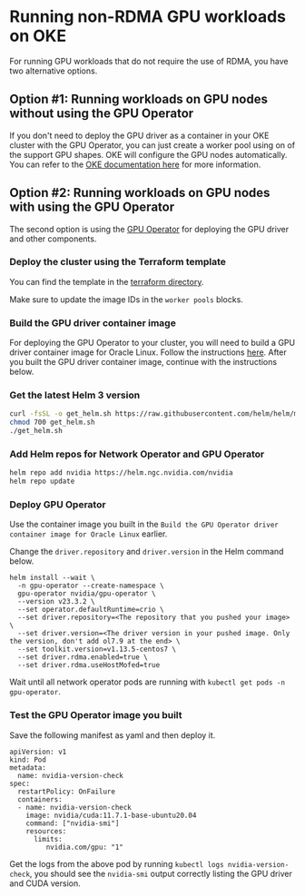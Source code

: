 # Running non-RDMA GPU workloads on OKE

For running GPU workloads that do not require the use of RDMA, you have two alternative options.

## Option #1: Running workloads on GPU nodes without using the GPU Operator
If you don't need to deploy the GPU driver as a container in your OKE cluster with the GPU Operator, you can just create a worker pool using on of the support GPU shapes. OKE will configure the GPU nodes automatically. You can refer to the [OKE documentation here](https://docs.oracle.com/en-us/iaas/Content/ContEng/Tasks/contengrunninggpunodes.htm) for more information.

## Option #2: Running workloads on GPU nodes with using the GPU Operator
The second option is using the [GPU Operator](https://github.com/NVIDIA/gpu-operator) for deploying the GPU driver and other components.

### Deploy the cluster using the Terraform template
You can find the template in the [terraform directory](../terraform/non-rdma/).

Make sure to update the image IDs in the `worker pools` blocks.


### Build the GPU driver container image
For deploying the GPU Operator to your cluster, you will need to build a GPU driver container image for Oracle Linux. Follow the instructions [here](building-ol7-gpu-operator-driver-image.md). After you built the GPU driver container image, continue with the instructions below.

### Get the latest Helm 3 version
```sh
curl -fsSL -o get_helm.sh https://raw.githubusercontent.com/helm/helm/main/scripts/get-helm-3
chmod 700 get_helm.sh
./get_helm.sh
```

### Add Helm repos for Network Operator and GPU Operator
```sh
helm repo add nvidia https://helm.ngc.nvidia.com/nvidia
helm repo update
```

### Deploy GPU Operator
Use the container image you built in the `Build the GPU Operator driver container image for Oracle Linux` earlier.

Change the `driver.repository` and `driver.version` in the Helm command below.

```
helm install --wait \
  -n gpu-operator --create-namespace \
  gpu-operator nvidia/gpu-operator \
  --version v23.3.2 \
  --set operator.defaultRuntime=crio \
  --set driver.repository=<The repository that you pushed your image> \
  --set driver.version=<The driver version in your pushed image. Only the version, don't add ol7.9 at the end> \
  --set toolkit.version=v1.13.5-centos7 \
  --set driver.rdma.enabled=true \
  --set driver.rdma.useHostMofed=true
```

Wait until all network operator pods are running with `kubectl get pods -n gpu-operator`.

### Test the GPU Operator image you built
Save the following manifest as yaml and then deploy it.

```
apiVersion: v1
kind: Pod
metadata:
  name: nvidia-version-check
spec:
  restartPolicy: OnFailure
  containers:
  - name: nvidia-version-check
    image: nvidia/cuda:11.7.1-base-ubuntu20.04
    command: ["nvidia-smi"]
    resources:
      limits:
         nvidia.com/gpu: "1"
```

Get the logs from the above pod by running `kubectl logs nvidia-version-check`, you should see the `nvidia-smi` output correctly listing the GPU driver and CUDA version.
